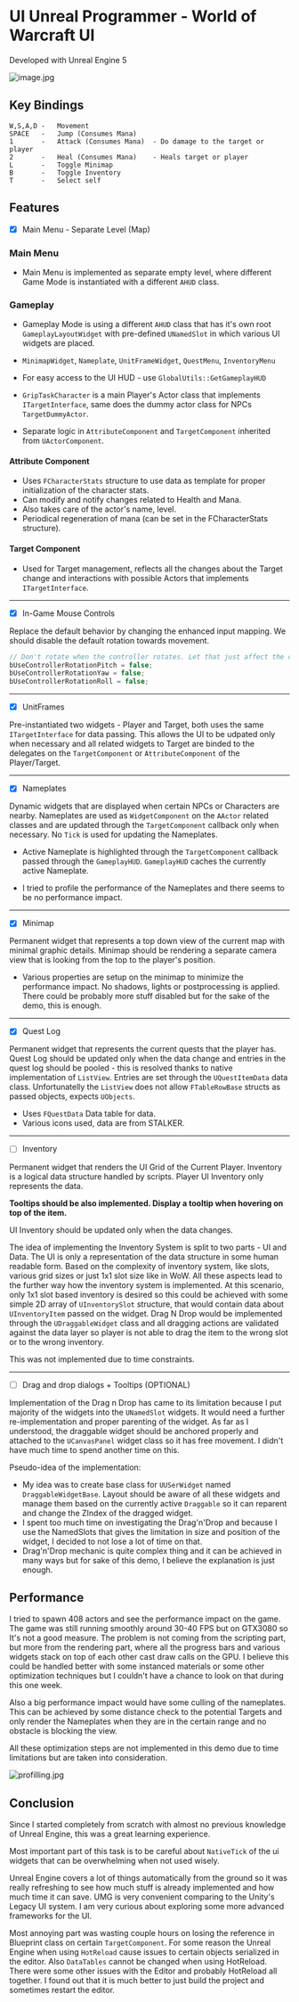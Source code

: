 # UI Unreal Programmer - World of Warcraft UI

Developed with Unreal Engine 5

![image.jpg](image.jpg)

## Key Bindings

```
W,S,A,D -   Movement
SPACE   -   Jump (Consumes Mana)
1       -   Attack (Consumes Mana)  - Do damage to the target or player
2       -   Heal (Consumes Mana)    - Heals target or player
L       -   Toggle Minimap
B       -   Toggle Inventory
T       -   Select self
```

## Features

- [x] Main Menu - Separate Level (Map)

### Main Menu

- Main Menu is implemented as separate empty level, where different Game Mode is instantiated with a different  `AHUD`
  class.

### Gameplay

- Gameplay Mode is using a different `AHUD` class that has it's own root `GameplayLayoutWidget` with pre-defined
  `UNamedSlot` in which various UI widgets are placed.
- `MinimapWidget`, `Nameplate`, `UnitFrameWidget`, `QuestMenu`, `InventoryMenu`

- For easy access to the UI HUD - use `GlobalUtils::GetGameplayHUD`
- `GripTaskCharacter` is a main Player's Actor class that implements `ITargetInterface`, same does the dummy actor class
  for NPCs `TargetDummyActor`.
- Separate logic in `AttributeComponent` and `TargetComponent` inherited from `UActorComponent`.

#### Attribute Component

- Uses `FCharacterStats` structure to use data as template for proper initialization of the character stats.
- Can modify and notify changes related to Health and Mana.
- Also takes care of the actor's name, level.
- Periodical regeneration of mana (can be set in the FCharacterStats structure).

#### Target Component

- Used for Target management, reflects all the changes about the Target change and interactions with possible Actors
  that implements `ITargetInterface`.

---

- [x] In-Game Mouse Controls

Replace the default behavior by changing the enhanced input mapping. We should disable the default rotation towards
movement. 

```c++
// Don't rotate when the controller rotates. Let that just affect the camera.
bUseControllerRotationPitch = false;
bUseControllerRotationYaw = false;
bUseControllerRotationRoll = false;
```

---

- [x] UnitFrames

Pre-instantiated two widgets - Player and Target, both uses the same `ITargetInterface` for data passing. This allows
the UI to be udpated only when necessary and all related widgets to Target are binded to the delegates on the
`TargetComponent` or `AttributeComponent` of the Player/Target.

---

- [x] Nameplates

Dynamic widgets that are displayed when certain NPCs or Characters are nearby. Nameplates are used as `WidgetComponent`
on the `AActor` related classes and are updated through the `TargetComponent` callback only when necessary. No `Tick` is
used for updating the Nameplates.

- Active Nameplate is highlighted through the `TargetComponent` callback passed through the `GameplayHUD`. `GameplayHUD`
  caches the currently active Nameplate.

- I tried to profile the performance of the Nameplates and there seems to be no performance impact. 

---

- [x] Minimap

Permanent widget that represents a top down view of the current map with minimal graphic details. Minimap should be
rendering a separate camera view that is looking from the top to the player's position.

- Various properties are setup on the minimap to minimize the performance impact. No shadows, lights or postprocessing
  is applied. There could be probably more stuff disabled but for the sake of the demo, this is enough.

---

- [x] Quest Log

Permanent widget that represents the current quests that the player has. Quest Log should be updated only when the data
change and entries in the quest log should be pooled - this is resolved thanks to native implementation of `ListView`.
Entries are set through the `UQuestItemData` data class. Unfortunatelly the `ListView` does not allow `FTableRowBase`
structs as passed objects, expects `UObjects`.

- Uses `FQuestData` Data table for data.
- Various icons used, data are from STALKER.

---

- [ ] Inventory

Permanent widget that renders the UI Grid of the Current Player. Inventory is a logical data structure handled by
scripts. Player UI Inventory only represents the data.

**Tooltips should be also implemented. Display a tooltip when hovering on top of the item.**

UI Inventory should be updated only when the data changes.

The idea of implementing the Inventory System is split to two parts - UI and Data. The UI is only a representation of the data structure in some human readable form. Based on the complexity of inventory system, like slots, various grid sizes or just 1x1 slot size like in WoW. All these aspects lead to the further way how the inventory system is implemented. At this scenario, only 1x1 slot based inventory is desired so this could be achieved with some simple 2D array of `UInventorySlot` structure, that would contain data about `UInventoryItem` passed on the widget. Drag N Drop would be implemented through the `UDraggableWidget` class and all dragging actions are validated against the data layer so player is not able to drag the item to the wrong slot or to the wrong inventory.

This was not implemented due to time constraints.

---

- [ ] Drag and drop dialogs + Tooltips (OPTIONAL)

Implementation of the Drag n Drop has came to its limitation because I put majority of the widgets into the `UNamedSlot`
widgets. It would need a further re-implementation and proper parenting of the widget. As far as I understood, the
draggable widget should be anchored properly and attached to the `UCanvasPanel` widget class so it has free movement. I
didn't have much time to spend another time on this.

Pseudo-idea of the implementation:

- My idea was to create base class for `UUSerWidget` named `DraggableWidgetBase`. Layout should be aware of all these widgets and manage them based on the currently active `Draggable` so it can reparent and change the ZIndex of the dragged widget. 
- I spent too much time on investigating the Drag'n'Drop and because I use the NamedSlots that gives the limitation in size and position of the widget, I decided to not lose a lot of time on that. 
- Drag'n'Drop mechanic is quite complex thing and it can be achieved in many ways but for sake of this demo, I believe the explanation is just enough.

## Performance

I tried to spawn 408 actors and see the performance impact on the game. The game was still running smoothly around 30-40 FPS but on GTX3080 so It's not a good measure. The problem is not coming from the scripting part, but more from the rendering part, where all the progress bars and various widgets stack on top of each other cast draw calls on the GPU. I believe this could be handled better with some instanced materials or some other optimization techniques but I couldn't have a chance to look on that during this one week. 

Also a big performance impact would have some culling of the nameplates. This can be achieved by some distance check to the potential Targets and only render the Nameplates when they are in the certain range and no obstacle is blocking the view. 

All these optimization steps are not implemented in this demo due to time limitations but are taken into consideration.

![profilling.jpg](profilling.jpg)


## Conclusion

Since I started completely from scratch with almost no previous knowledge of Unreal Engine, this was a great learning
experience. 

Most important part of this task is to be careful about `NativeTick` of the ui widgets that can be overwhelming when not
used wisely.

Unreal Engine covers a lot of things automatically from the ground so it was really refreshing to see how much stuff is
already implemented and how much time it can save. UMG is very convenient comparing to the Unity's Legacy UI system. I am very curious about exploring some more advanced frameworks for the UI. 

Most annoying part was wasting couple hours on losing the reference in Blueprint class on certain `TargetComponent`.
For some reason the Unreal Engine when using `HotReload` cause issues to certain objects serialized in the editor. Also
`DataTables` cannot be changed when using HotReload. There were some other issues with the Editor and probably HotReload all together. I found out that it is much better to just build the project and sometimes restart the editor.

